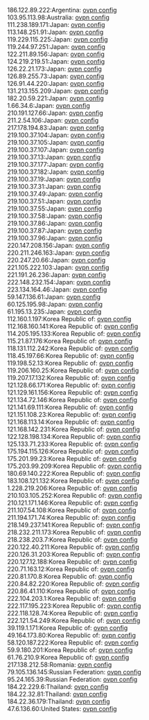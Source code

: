 186.122.89.222:Argentina: [ovpn config](vpn/186_122_89_222.ovpn)  
103.95.113.98:Australia: [ovpn config](vpn/103_95_113_98.ovpn)  
111.238.189.171:Japan: [ovpn config](vpn/111_238_189_171.ovpn)  
113.148.251.91:Japan: [ovpn config](vpn/113_148_251_91.ovpn)  
119.229.115.225:Japan: [ovpn config](vpn/119_229_115_225.ovpn)  
119.244.97.251:Japan: [ovpn config](vpn/119_244_97_251.ovpn)  
122.211.89.156:Japan: [ovpn config](vpn/122_211_89_156.ovpn)  
124.219.219.51:Japan: [ovpn config](vpn/124_219_219_51.ovpn)  
126.22.21.173:Japan: [ovpn config](vpn/126_22_21_173.ovpn)  
126.89.255.73:Japan: [ovpn config](vpn/126_89_255_73.ovpn)  
126.91.44.220:Japan: [ovpn config](vpn/126_91_44_220.ovpn)  
131.213.155.209:Japan: [ovpn config](vpn/131_213_155_209.ovpn)  
182.20.59.221:Japan: [ovpn config](vpn/182_20_59_221.ovpn)  
1.66.34.6:Japan: [ovpn config](vpn/1_66_34_6.ovpn)  
210.191.127.66:Japan: [ovpn config](vpn/210_191_127_66.ovpn)  
211.2.54.106:Japan: [ovpn config](vpn/211_2_54_106.ovpn)  
217.178.194.83:Japan: [ovpn config](vpn/217_178_194_83.ovpn)  
219.100.37.104:Japan: [ovpn config](vpn/219_100_37_104.ovpn)  
219.100.37.105:Japan: [ovpn config](vpn/219_100_37_105.ovpn)  
219.100.37.107:Japan: [ovpn config](vpn/219_100_37_107.ovpn)  
219.100.37.13:Japan: [ovpn config](vpn/219_100_37_13.ovpn)  
219.100.37.177:Japan: [ovpn config](vpn/219_100_37_177.ovpn)  
219.100.37.182:Japan: [ovpn config](vpn/219_100_37_182.ovpn)  
219.100.37.19:Japan: [ovpn config](vpn/219_100_37_19.ovpn)  
219.100.37.31:Japan: [ovpn config](vpn/219_100_37_31.ovpn)  
219.100.37.49:Japan: [ovpn config](vpn/219_100_37_49.ovpn)  
219.100.37.51:Japan: [ovpn config](vpn/219_100_37_51.ovpn)  
219.100.37.55:Japan: [ovpn config](vpn/219_100_37_55.ovpn)  
219.100.37.58:Japan: [ovpn config](vpn/219_100_37_58.ovpn)  
219.100.37.86:Japan: [ovpn config](vpn/219_100_37_86.ovpn)  
219.100.37.87:Japan: [ovpn config](vpn/219_100_37_87.ovpn)  
219.100.37.96:Japan: [ovpn config](vpn/219_100_37_96.ovpn)  
220.147.208.156:Japan: [ovpn config](vpn/220_147_208_156.ovpn)  
220.211.246.163:Japan: [ovpn config](vpn/220_211_246_163.ovpn)  
220.247.20.66:Japan: [ovpn config](vpn/220_247_20_66.ovpn)  
221.105.222.103:Japan: [ovpn config](vpn/221_105_222_103.ovpn)  
221.191.26.236:Japan: [ovpn config](vpn/221_191_26_236.ovpn)  
222.148.232.154:Japan: [ovpn config](vpn/222_148_232_154.ovpn)  
223.134.164.46:Japan: [ovpn config](vpn/223_134_164_46.ovpn)  
59.147.136.61:Japan: [ovpn config](vpn/59_147_136_61.ovpn)  
60.125.195.98:Japan: [ovpn config](vpn/60_125_195_98.ovpn)  
61.195.13.235:Japan: [ovpn config](vpn/61_195_13_235.ovpn)  
112.160.1.197:Korea Republic of: [ovpn config](vpn/112_160_1_197.ovpn)  
112.168.160.141:Korea Republic of: [ovpn config](vpn/112_168_160_141.ovpn)  
114.205.195.133:Korea Republic of: [ovpn config](vpn/114_205_195_133.ovpn)  
115.21.87.176:Korea Republic of: [ovpn config](vpn/115_21_87_176.ovpn)  
118.131.112.242:Korea Republic of: [ovpn config](vpn/118_131_112_242.ovpn)  
118.45.197.66:Korea Republic of: [ovpn config](vpn/118_45_197_66.ovpn)  
119.198.52.13:Korea Republic of: [ovpn config](vpn/119_198_52_13.ovpn)  
119.206.160.25:Korea Republic of: [ovpn config](vpn/119_206_160_25.ovpn)  
119.207.17.132:Korea Republic of: [ovpn config](vpn/119_207_17_132.ovpn)  
121.128.66.171:Korea Republic of: [ovpn config](vpn/121_128_66_171.ovpn)  
121.129.161.156:Korea Republic of: [ovpn config](vpn/121_129_161_156.ovpn)  
121.134.72.146:Korea Republic of: [ovpn config](vpn/121_134_72_146.ovpn)  
121.141.69.111:Korea Republic of: [ovpn config](vpn/121_141_69_111.ovpn)  
121.151.108.23:Korea Republic of: [ovpn config](vpn/121_151_108_23.ovpn)  
121.168.113.14:Korea Republic of: [ovpn config](vpn/121_168_113_14.ovpn)  
121.168.142.231:Korea Republic of: [ovpn config](vpn/121_168_142_231.ovpn)  
122.128.198.134:Korea Republic of: [ovpn config](vpn/122_128_198_134.ovpn)  
125.133.71.233:Korea Republic of: [ovpn config](vpn/125_133_71_233.ovpn)  
175.194.115.126:Korea Republic of: [ovpn config](vpn/175_194_115_126.ovpn)  
175.201.99.23:Korea Republic of: [ovpn config](vpn/175_201_99_23.ovpn)  
175.203.99.209:Korea Republic of: [ovpn config](vpn/175_203_99_209.ovpn)  
180.69.140.222:Korea Republic of: [ovpn config](vpn/180_69_140_222.ovpn)  
183.108.121.132:Korea Republic of: [ovpn config](vpn/183_108_121_132.ovpn)  
1.228.219.206:Korea Republic of: [ovpn config](vpn/1_228_219_206.ovpn)  
210.103.105.252:Korea Republic of: [ovpn config](vpn/210_103_105_252.ovpn)  
210.121.171.146:Korea Republic of: [ovpn config](vpn/210_121_171_146.ovpn)  
211.107.54.108:Korea Republic of: [ovpn config](vpn/211_107_54_108.ovpn)  
211.194.171.74:Korea Republic of: [ovpn config](vpn/211_194_171_74.ovpn)  
218.149.237.141:Korea Republic of: [ovpn config](vpn/218_149_237_141.ovpn)  
218.232.211.173:Korea Republic of: [ovpn config](vpn/218_232_211_173.ovpn)  
218.238.203.7:Korea Republic of: [ovpn config](vpn/218_238_203_7.ovpn)  
220.122.40.211:Korea Republic of: [ovpn config](vpn/220_122_40_211.ovpn)  
220.126.31.203:Korea Republic of: [ovpn config](vpn/220_126_31_203.ovpn)  
220.127.12.188:Korea Republic of: [ovpn config](vpn/220_127_12_188.ovpn)  
220.71.163.12:Korea Republic of: [ovpn config](vpn/220_71_163_12.ovpn)  
220.81.170.8:Korea Republic of: [ovpn config](vpn/220_81_170_8.ovpn)  
220.84.82.220:Korea Republic of: [ovpn config](vpn/220_84_82_220.ovpn)  
220.86.41.110:Korea Republic of: [ovpn config](vpn/220_86_41_110.ovpn)  
222.104.203.1:Korea Republic of: [ovpn config](vpn/222_104_203_1.ovpn)  
222.117.195.223:Korea Republic of: [ovpn config](vpn/222_117_195_223.ovpn)  
222.118.128.74:Korea Republic of: [ovpn config](vpn/222_118_128_74.ovpn)  
222.121.54.249:Korea Republic of: [ovpn config](vpn/222_121_54_249.ovpn)  
39.119.1.171:Korea Republic of: [ovpn config](vpn/39_119_1_171.ovpn)  
49.164.173.80:Korea Republic of: [ovpn config](vpn/49_164_173_80.ovpn)  
58.120.187.222:Korea Republic of: [ovpn config](vpn/58_120_187_222.ovpn)  
59.9.180.201:Korea Republic of: [ovpn config](vpn/59_9_180_201.ovpn)  
61.76.210.9:Korea Republic of: [ovpn config](vpn/61_76_210_9.ovpn)  
217.138.212.58:Romania: [ovpn config](vpn/217_138_212_58.ovpn)  
79.105.136.145:Russian Federation: [ovpn config](vpn/79_105_136_145.ovpn)  
95.24.165.39:Russian Federation: [ovpn config](vpn/95_24_165_39.ovpn)  
184.22.229.6:Thailand: [ovpn config](vpn/184_22_229_6.ovpn)  
184.22.32.81:Thailand: [ovpn config](vpn/184_22_32_81.ovpn)  
184.22.36.179:Thailand: [ovpn config](vpn/184_22_36_179.ovpn)  
47.6.136.60:United States: [ovpn config](vpn/47_6_136_60.ovpn)  
